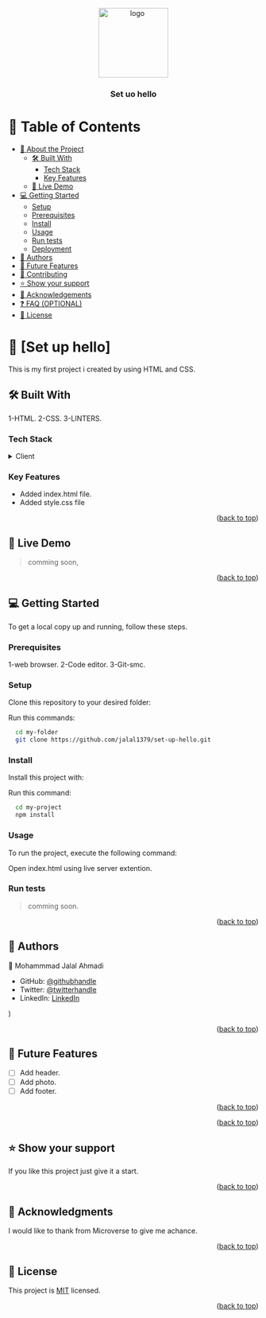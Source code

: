 <a name="readme-top"></a>

<!--
HOW TO USE:
This is an example of how you may give instructions on setting up your project locally.

Modify this file to match your project and remove sections that don't apply.

REQUIRED SECTIONS:
- Table of Contents
- About the Project
  - Built With
  - Live Demo
- Getting Started
- Authors
- Future Features
- Contributing
- Show your support
- Acknowledgements
- License

OPTIONAL SECTIONS:
- FAQ

After you're finished please remove all the comments and instructions!
-->

<div align="center">
  
  <img src="Mohammad Jalal AHmadi" alt="logo" width="140"  height="auto" />
  <br/>

  <h3><b>Set uo hello</b></h3>

</div>

<!-- TABLE OF CONTENTS -->

# 📗 Table of Contents

- [📖 About the Project](#about-project)
  - [🛠 Built With](#built-with)
    - [Tech Stack](#tech-stack)
    - [Key Features](#key-features)
  - [🚀 Live Demo](#live-demo)
- [💻 Getting Started](#getting-started)
  - [Setup](#setup)
  - [Prerequisites](#prerequisites)
  - [Install](#install)
  - [Usage](#usage)
  - [Run tests](#run-tests)
  - [Deployment](#deployment)
- [👥 Authors](#authors)
- [🔭 Future Features](#future-features)
- [🤝 Contributing](#contributing)
- [⭐️ Show your support](#support)
- [🙏 Acknowledgements](#acknowledgements)
- [❓ FAQ (OPTIONAL)](#faq)
- [📝 License](#license)

<!-- PROJECT DESCRIPTION -->

# 📖 [Set up hello] <a name="about-project"></a>

This is my first project i created by using HTML and CSS.

## 🛠 Built With <a name="built-with"></a>
1-HTML.
2-CSS.
3-LINTERS.

### Tech Stack <a name="tech-stack"></a>


<details>
  <summary>Client</summary>
  <ul>
    <li><a href="https://reactjs.org/">HTML</a></li>
      <li><a href="https://reactjs.org/">CSS</a></li>
      
  </ul>
</details>





<!-- Features -->

### Key Features <a name="key-features"></a>


- Added index.html file.
- Added style.css file
 

<p align="right">(<a href="#readme-top">back to top</a>)</p>

<!-- LIVE DEMO -->

## 🚀 Live Demo <a name="live-demo"></a>

>comming soon,

<p align="right">(<a href="#readme-top">back to top</a>)</p>

<!-- GETTING STARTED -->

## 💻 Getting Started <a name="getting-started"></a>


To get a local copy up and running, follow these steps.

### Prerequisites

1-web browser.
2-Code editor.
3-Git-smc.



### Setup

Clone this repository to your desired folder:

Run this commands:

```sh
  cd my-folder
  git clone https://github.com/jalal1379/set-up-hello.git
```


### Install

Install this project with:

Run this command:

```sh
  cd my-project
  npm install
```


### Usage

To run the project, execute the following command:

Open index.html using live server extention.

### Run tests

>comming soon.


<p align="right">(<a href="#readme-top">back to top</a>)</p>

<!-- AUTHORS -->

## 👥 Authors <a name="authors"></a>


👤 Mohammmad Jalal Ahmadi

- GitHub: [@githubhandle](https://github.com/jalal1379)
- Twitter: [@twitterhandle](https://twitter.com/JalalAh78951382)
- LinkedIn: [LinkedIn](https://www.linkedin.com/in/jalal-ahmadi-58312b270/)

)

<p align="right">(<a href="#readme-top">back to top</a>)</p>

<!-- FUTURE FEATURES -->

## 🔭 Future Features <a name="future-features"></a>

- [ ] Add header.
- [ ] Add photo.
- [ ] Add footer.

<p align="right">(<a href="#readme-top">back to top</a>)</p>


<p align="right">(<a href="#readme-top">back to top</a>)</p>

<!-- SUPPORT -->

## ⭐️ Show your support <a name="support"></a>


If you like this project just give it a start. 

<p align="right">(<a href="#readme-top">back to top</a>)</p>

<!-- ACKNOWLEDGEMENTS -->

## 🙏 Acknowledgments <a name="acknowledgements"></a>

I would like to thank from Microverse to give me achance.

<p align="right">(<a href="#readme-top">back to top</a>)</p>


<!-- LICENSE -->

## 📝 License <a name="license"></a>

This project is [MIT](./LICENSE) licensed.

<p align="right">(<a href="#readme-top">back to top</a>)</p>
